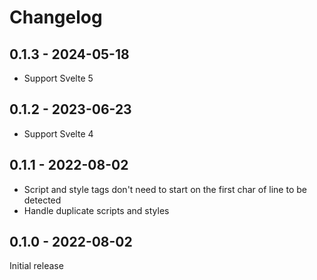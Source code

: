 # Changelog

## 0.1.3 - 2024-05-18

- Support Svelte 5

## 0.1.2 - 2023-06-23

- Support Svelte 4

## 0.1.1 - 2022-08-02

- Script and style tags don't need to start on the first char of line to be detected
- Handle duplicate scripts and styles

## 0.1.0 - 2022-08-02

Initial release
